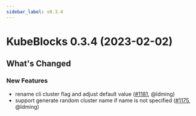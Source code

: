 ```yaml
---
sidebar_label: v0.3.4
---
```


# KubeBlocks 0.3.4 (2023-02-02)

## What's Changed

### New Features
- rename cli cluster flag and adjust default value ([#1181](https://github.com/apecloud/kubeblocks/pull/1181), @ldming)
- support generate random cluster name if name is not specified ([#1175](https://github.com/apecloud/kubeblocks/pull/1175), @ldming)
